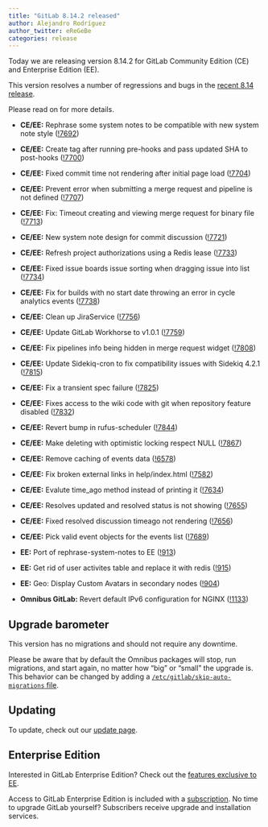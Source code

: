 ```yaml
---
title: "GitLab 8.14.2 released"
author: Alejandro Rodríguez
author_twitter: eReGeBe
categories: release
---
```


Today we are releasing version 8.14.2 for GitLab Community Edition (CE) and
Enterprise Edition (EE).

This version resolves a number of regressions and bugs in the [recent 8.14
release](/2016/11/22/gitlab-8-14-released).

Please read on for more details.

<!-- more -->

- **CE/EE:** Rephrase some system notes to be compatible with new system note style ([!7692])
- **CE/EE:** Create tag after running pre-hooks and pass updated SHA to post-hooks ([!7700])
- **CE/EE:** Fixed commit time not rendering after initial page load ([!7704])
- **CE/EE:** Prevent error when submitting a merge request and pipeline is not defined ([!7707])
- **CE/EE:** Fix: Timeout creating and viewing merge request for binary file ([!7713])
- **CE/EE:** New system note design for commit discussion ([!7721])
- **CE/EE:** Refresh project authorizations using a Redis lease ([!7733])
- **CE/EE:** Fixed issue boards issue sorting when dragging issue into list ([!7734])
- **CE/EE:** Fix for builds with no start date throwing an error in cycle analytics events ([!7738])
- **CE/EE:** Clean up JiraService ([!7756])
- **CE/EE:** Update GitLab Workhorse to v1.0.1 ([!7759])
- **CE/EE:** Fix pipelines info being hidden in merge request widget ([!7808])
- **CE/EE:** Update Sidekiq-cron to fix compatibility issues with Sidekiq 4.2.1 ([!7815])
- **CE/EE:** Fix a transient spec failure ([!7825])
- **CE/EE:** Fixes access to the wiki code with git when repository feature disabled ([!7832])
- **CE/EE:** Revert bump in rufus-scheduler ([!7844])
- **CE/EE:** Make deleting with optimistic locking respect NULL ([!7867])
- **CE/EE:** Remove caching of events data ([!6578])
- **CE/EE:** Fix broken external links in help/index.html ([!7582])
- **CE/EE:** Evalute time_ago method instead of printing it ([!7634])
- **CE/EE:** Resolves updated and resolved status is not showing ([!7655])
- **CE/EE:** Fixed resolved discussion timeago not rendering ([!7656])
- **CE/EE:** Pick valid event objects for the events list ([!7689])


- **EE:** Port of rephrase-system-notes to EE ([!913])
- **EE:** Get rid of user activites table and replace it with redis ([!915])
- **EE:** Geo: Display Custom Avatars in secondary nodes ([!904])


- **Omnibus GitLab:** Revert default IPv6 configuration for NGINX ([!1133])

[!913]: https://gitlab.com/gitlab-org/gitlab-ee/merge_requests/913
[!915]: https://gitlab.com/gitlab-org/gitlab-ee/merge_requests/915
[!904]: https://gitlab.com/gitlab-org/gitlab-ee/merge_requests/904
[!1133]: https://gitlab.com/gitlab-org/omnibus-gitlab/merge_requests/1133
[!7692]: https://gitlab.com/gitlab-org/gitlab-ce/merge_requests/7692
[!7700]: https://gitlab.com/gitlab-org/gitlab-ce/merge_requests/7700
[!7704]: https://gitlab.com/gitlab-org/gitlab-ce/merge_requests/7704
[!7707]: https://gitlab.com/gitlab-org/gitlab-ce/merge_requests/7707
[!7713]: https://gitlab.com/gitlab-org/gitlab-ce/merge_requests/7713
[!7721]: https://gitlab.com/gitlab-org/gitlab-ce/merge_requests/7721
[!7733]: https://gitlab.com/gitlab-org/gitlab-ce/merge_requests/7733
[!7734]: https://gitlab.com/gitlab-org/gitlab-ce/merge_requests/7734
[!7738]: https://gitlab.com/gitlab-org/gitlab-ce/merge_requests/7738
[!7756]: https://gitlab.com/gitlab-org/gitlab-ce/merge_requests/7756
[!7759]: https://gitlab.com/gitlab-org/gitlab-ce/merge_requests/7759
[!7808]: https://gitlab.com/gitlab-org/gitlab-ce/merge_requests/7808
[!7815]: https://gitlab.com/gitlab-org/gitlab-ce/merge_requests/7815
[!7825]: https://gitlab.com/gitlab-org/gitlab-ce/merge_requests/7825
[!7832]: https://gitlab.com/gitlab-org/gitlab-ce/merge_requests/7832
[!7844]: https://gitlab.com/gitlab-org/gitlab-ce/merge_requests/7844
[!7867]: https://gitlab.com/gitlab-org/gitlab-ce/merge_requests/7867
[!6578]: https://gitlab.com/gitlab-org/gitlab-ce/merge_requests/6578
[!7582]: https://gitlab.com/gitlab-org/gitlab-ce/merge_requests/7582
[!7634]: https://gitlab.com/gitlab-org/gitlab-ce/merge_requests/7634
[!7655]: https://gitlab.com/gitlab-org/gitlab-ce/merge_requests/7655
[!7656]: https://gitlab.com/gitlab-org/gitlab-ce/merge_requests/7656
[!7689]: https://gitlab.com/gitlab-org/gitlab-ce/merge_requests/7689

## Upgrade barometer

This version has no migrations and should not require any downtime.

Please be aware that by default the Omnibus packages will stop, run migrations,
and start again, no matter how “big” or “small” the upgrade is. This behavior
can be changed by adding a [`/etc/gitlab/skip-auto-migrations`
file](http://doc.gitlab.com/omnibus/update/README.html).

## Updating

To update, check out our [update page](https://about.gitlab.com/update/).

## Enterprise Edition

Interested in GitLab Enterprise Edition? Check out the [features exclusive to
EE](https://about.gitlab.com/features/#enterprise).

Access to GitLab Enterprise Edition is included with a [subscription](https://about.gitlab.com/pricing/).
No time to upgrade GitLab yourself? Subscribers receive upgrade and installation
services.
